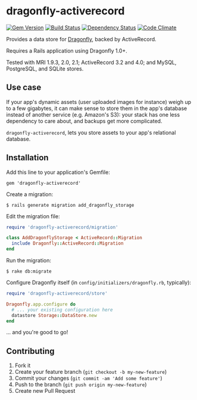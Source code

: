 # dragonfly-activerecord

[![Gem Version](https://badge.fury.io/rb/dragonfly-activerecord.png)](http://badge.fury.io/rb/dragonfly-activerecord)
[![Build Status](https://travis-ci.org/mezis/dragonfly-activerecord.png?branch=master)](https://travis-ci.org/mezis/dragonfly-activerecord)
[![Dependency Status](https://gemnasium.com/mezis/dragonfly-activerecord.png)](https://gemnasium.com/mezis/dragonfly-activerecord)
[![Code Climate](https://codeclimate.com/github/mezis/dragonfly-activerecord.png)](https://codeclimate.com/github/mezis/dragonfly-activerecord)

Provides a data store for [Dragonfly](https://github.com/markevans/dragonfly),
backed by ActiveRecord.

Requires a Rails application using Dragonfly 1.0+.

Tested with MRI 1.9.3, 2.0, 2.1; ActiveRecord 3.2 and 4.0; and MySQL,
PostgreSQL, and SQLite stores.

## Use case

If your app's dynamic assets (user uploaded images for instance) weigh up to a
few gigabytes, it can make sense to store them in the app's database instead of
another service (e.g. Amazon's S3): your stack has one less dependency to care
about, and backups get more complicated.

`dragonfly-activerecord`, lets you store assets to your app's relational
database.

## Installation

Add this line to your application's Gemfile:

    gem 'dragonfly-activerecord'

Create a migration:

    $ rails generate migration add_dragonfly_storage

Edit the migration file:

```ruby
require 'dragonfly-activerecord/migration'

class AddDragonflyStorage < ActiveRecord::Migration
  include Dragonfly::ActiveRecord::Migration
end
```

Run the migration:

    $ rake db:migrate

Configure Dragonfly itself (in `config/initializers/dragonfly.rb`, typically):

```ruby
require 'dragonfly-activerecord/store'

Dragonfly.app.configure do
  # ... your existing configuration here
  datastore Storage::DataStore.new
end
```

... and you're good to go!


## Contributing

1. Fork it
2. Create your feature branch (`git checkout -b my-new-feature`)
3. Commit your changes (`git commit -am 'Add some feature'`)
4. Push to the branch (`git push origin my-new-feature`)
5. Create new Pull Request
